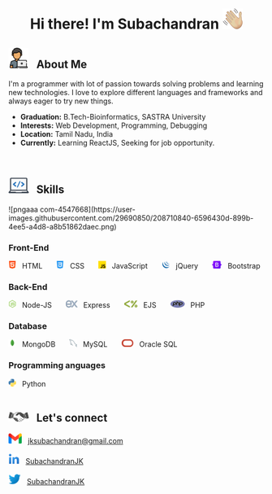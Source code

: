 <h1 align='center'> Hi there! I'm Subachandran <img src='https://raw.githubusercontent.com/Subachandran/Subachandran/main/Images/handWave.png' width='40px'> </h1>

<h2><img src='https://raw.githubusercontent.com/Subachandran/Subachandran/main/Images/aboutmeLogo.png' width='40px'> &nbsp;  About Me</h2>

 I'm a programmer with lot of passion towards solving problems and learning new technologies. I love to explore different languages and frameworks and always eager to try new things.
 
 - <b>Graduation:</b> B.Tech-Bioinformatics, SASTRA University
 - <b>Interests:</b> Web Development, Programming, Debugging
 - <b>Location:</b> Tamil Nadu, India
 - <b>Currently:</b> Learning ReactJS, Seeking for job opportunity.
<br>
<h2><img src='https://raw.githubusercontent.com/Subachandran/Subachandran/main/Images/skillLogo.png' width='40px'> &nbsp; Skills </h2>![pngaaa com-4547668](https://user-images.githubusercontent.com/29690850/208710840-6596430d-899b-4ee5-a4d8-a8b51862daec.png)


<h3> Front-End </h3>
<div valign='center'>
  <img src='https://raw.githubusercontent.com/Subachandran/Subachandran/main/Images/html.png' height='15px'> &nbsp; HTML 
&nbsp; &nbsp; &nbsp;
  <img src='https://raw.githubusercontent.com/Subachandran/Subachandran/main/Images/css.png' height='15px'> &nbsp; CSS 
&nbsp; &nbsp; &nbsp;
  <img src='https://raw.githubusercontent.com/Subachandran/Subachandran/main/Images/js.png' height='15px'> &nbsp; JavaScript 
&nbsp; &nbsp; &nbsp;
  <img src='https://raw.githubusercontent.com/Subachandran/Subachandran/main/Images/jquery.png' height='15px'> &nbsp; jQuery 
&nbsp; &nbsp; &nbsp;
  <img src='https://raw.githubusercontent.com/Subachandran/Subachandran/main/Images/bootstrap.png' height='15px'> &nbsp; Bootstrap 
</div>

<h3> Back-End </h3>
<div>
  <img src='https://raw.githubusercontent.com/Subachandran/Subachandran/main/Images/nodejs.png' height='15px'> &nbsp; Node-JS 
&nbsp; &nbsp; &nbsp;
  <img src='https://raw.githubusercontent.com/Subachandran/Subachandran/main/Images/express.png' height='15px'> &nbsp; Express
&nbsp; &nbsp; &nbsp;
  <img src='https://raw.githubusercontent.com/Subachandran/Subachandran/main/Images/ejs.png' height='15px'> &nbsp; EJS
&nbsp; &nbsp; &nbsp;
  <img src='https://raw.githubusercontent.com/Subachandran/Subachandran/main/Images/php.png' height='15px'> &nbsp; PHP
</div>

<h3> Database </h3>
<div>
  <img src='https://raw.githubusercontent.com/Subachandran/Subachandran/main/Images/mongodb.png' height='15px'> &nbsp; MongoDB 
&nbsp; &nbsp; &nbsp;
  <img src='https://raw.githubusercontent.com/Subachandran/Subachandran/main/Images/mysql.png' height='15px'> &nbsp; MySQL
&nbsp; &nbsp; &nbsp;
  <img src='https://raw.githubusercontent.com/Subachandran/Subachandran/main/Images/oracle.png' height='15px'> &nbsp; Oracle SQL
</div>

<h3> Programming anguages </h3>
<div>
<img src='https://raw.githubusercontent.com/Subachandran/Subachandran/main/Images/python.png' height='15px'> &nbsp; Python 
</div>

<br>
<h2> <img src='https://raw.githubusercontent.com/Subachandran/Subachandran/main/Images/handShake.png' width='40px'> &nbsp; Let's connect</h2>
<p>
<img src='https://raw.githubusercontent.com/Subachandran/Subachandran/main/Images/gmail.png' height='20px'> &nbsp;  <a href='mailto:jksubachandran@gmail.com'>jksubachandran@gmail.com</a>
<br><br>
<img src='https://raw.githubusercontent.com/Subachandran/Subachandran/main/Images/linkedin.png' height='20px'> &nbsp;  <a href='https://www.linkedin.com/in/subachandranjk/'>SubachandranJK</a>
<br><br> 
<img src='https://raw.githubusercontent.com/Subachandran/Subachandran/main/Images/twitter.png' height='20px'> &nbsp;  <a href='https://twitter.com/SubachandranJK'>SubachandranJK</a>
</p>

<!-- ![Subachandran's GitHub stats](https://github-readme-stats.vercel.app/api?username=Subachandran&show_icons=true&theme=radical) -->

